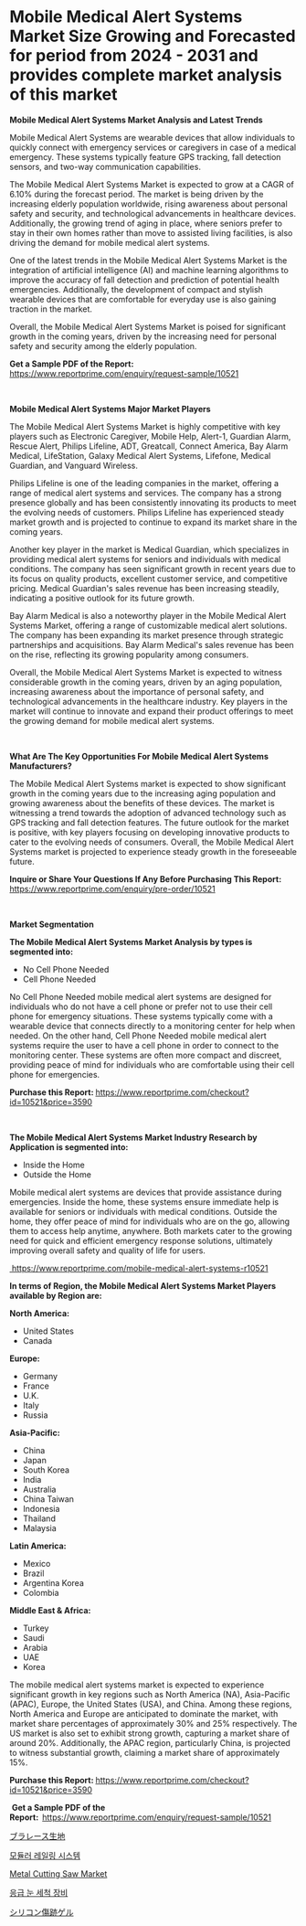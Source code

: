 <p><h1>Mobile Medical Alert Systems Market Size Growing and Forecasted for period from 2024 - 2031 and provides complete market analysis of this market</h1></p><p><strong>Mobile Medical Alert Systems Market Analysis and Latest Trends</strong></p>
<p><p>Mobile Medical Alert Systems are wearable devices that allow individuals to quickly connect with emergency services or caregivers in case of a medical emergency. These systems typically feature GPS tracking, fall detection sensors, and two-way communication capabilities.</p><p>The Mobile Medical Alert Systems Market is expected to grow at a CAGR of 6.10% during the forecast period. The market is being driven by the increasing elderly population worldwide, rising awareness about personal safety and security, and technological advancements in healthcare devices. Additionally, the growing trend of aging in place, where seniors prefer to stay in their own homes rather than move to assisted living facilities, is also driving the demand for mobile medical alert systems.</p><p>One of the latest trends in the Mobile Medical Alert Systems Market is the integration of artificial intelligence (AI) and machine learning algorithms to improve the accuracy of fall detection and prediction of potential health emergencies. Additionally, the development of compact and stylish wearable devices that are comfortable for everyday use is also gaining traction in the market.</p><p>Overall, the Mobile Medical Alert Systems Market is poised for significant growth in the coming years, driven by the increasing need for personal safety and security among the elderly population.</p></p>
<p><strong>Get a Sample PDF of the Report:&nbsp;</strong> <a href="https://www.reportprime.com/enquiry/request-sample/10521">https://www.reportprime.com/enquiry/request-sample/10521</a></p>
<p>&nbsp;</p>
<p><strong>Mobile Medical Alert Systems Major Market Players</strong></p>
<p><p>The Mobile Medical Alert Systems Market is highly competitive with key players such as Electronic Caregiver, Mobile Help, Alert-1, Guardian Alarm, Rescue Alert, Philips Lifeline, ADT, Greatcall, Connect America, Bay Alarm Medical, LifeStation, Galaxy Medical Alert Systems, Lifefone, Medical Guardian, and Vanguard Wireless. </p><p>Philips Lifeline is one of the leading companies in the market, offering a range of medical alert systems and services. The company has a strong presence globally and has been consistently innovating its products to meet the evolving needs of customers. Philips Lifeline has experienced steady market growth and is projected to continue to expand its market share in the coming years.</p><p>Another key player in the market is Medical Guardian, which specializes in providing medical alert systems for seniors and individuals with medical conditions. The company has seen significant growth in recent years due to its focus on quality products, excellent customer service, and competitive pricing. Medical Guardian's sales revenue has been increasing steadily, indicating a positive outlook for its future growth.</p><p>Bay Alarm Medical is also a noteworthy player in the Mobile Medical Alert Systems Market, offering a range of customizable medical alert solutions. The company has been expanding its market presence through strategic partnerships and acquisitions. Bay Alarm Medical's sales revenue has been on the rise, reflecting its growing popularity among consumers.</p><p>Overall, the Mobile Medical Alert Systems Market is expected to witness considerable growth in the coming years, driven by an aging population, increasing awareness about the importance of personal safety, and technological advancements in the healthcare industry. Key players in the market will continue to innovate and expand their product offerings to meet the growing demand for mobile medical alert systems.</p></p>
<p>&nbsp;</p>
<p><strong>What Are The Key Opportunities For Mobile Medical Alert Systems Manufacturers?</strong></p>
<p><p>The Mobile Medical Alert Systems market is expected to show significant growth in the coming years due to the increasing aging population and growing awareness about the benefits of these devices. The market is witnessing a trend towards the adoption of advanced technology such as GPS tracking and fall detection features. The future outlook for the market is positive, with key players focusing on developing innovative products to cater to the evolving needs of consumers. Overall, the Mobile Medical Alert Systems market is projected to experience steady growth in the foreseeable future.</p></p>
<p><strong>Inquire or Share Your Questions If Any Before Purchasing This Report:</strong> <a href="https://www.reportprime.com/enquiry/pre-order/10521">https://www.reportprime.com/enquiry/pre-order/10521</a></p>
<p>&nbsp;</p>
<p><strong>Market Segmentation</strong></p>
<p><strong>The Mobile Medical Alert Systems Market Analysis by types is segmented into:</strong></p>
<p><ul><li>No Cell Phone Needed</li><li>Cell Phone Needed</li></ul></p>
<p><p>No Cell Phone Needed mobile medical alert systems are designed for individuals who do not have a cell phone or prefer not to use their cell phone for emergency situations. These systems typically come with a wearable device that connects directly to a monitoring center for help when needed. On the other hand, Cell Phone Needed mobile medical alert systems require the user to have a cell phone in order to connect to the monitoring center. These systems are often more compact and discreet, providing peace of mind for individuals who are comfortable using their cell phone for emergencies.</p></p>
<p><strong>Purchase this Report:&nbsp;</strong><a href="https://www.reportprime.com/checkout?id=10521&price=3590">https://www.reportprime.com/checkout?id=10521&price=3590</a></p>
<p>&nbsp;</p>
<p><strong>The Mobile Medical Alert Systems Market Industry Research by Application is segmented into:</strong></p>
<p><ul><li>Inside the Home</li><li>Outside the Home</li></ul></p>
<p><p>Mobile medical alert systems are devices that provide assistance during emergencies. Inside the home, these systems ensure immediate help is available for seniors or individuals with medical conditions. Outside the home, they offer peace of mind for individuals who are on the go, allowing them to access help anytime, anywhere. Both markets cater to the growing need for quick and efficient emergency response solutions, ultimately improving overall safety and quality of life for users.</p></p>
<p><a href="https://www.reportprime.com/mobile-medical-alert-systems-r10521">&nbsp;https://www.reportprime.com/mobile-medical-alert-systems-r10521</a></p>
<p><strong>In terms of Region, the Mobile Medical Alert Systems Market Players available by Region are:</strong></p>
<p>
    <p> <strong> North America: </strong>
        <ul>
            <li>United States</li>
            <li>Canada</li>
        </ul>
        </p> 
    <p> <strong> Europe: </strong>
        <ul>
            <li>Germany</li>
            <li>France</li>
            <li>U.K.</li>
            <li>Italy</li>
            <li>Russia</li>
        </ul>
        </p> 
    <p> <strong> Asia-Pacific: </strong>
        <ul>
            <li>China</li>
            <li>Japan</li>
            <li>South Korea</li>
            <li>India</li>
            <li>Australia</li>
            <li>China Taiwan</li>
            <li>Indonesia</li>
            <li>Thailand</li>
            <li>Malaysia</li>
        </ul>
        </p> 
    <p> <strong> Latin America: </strong>
        <ul>
            <li>Mexico</li>
            <li>Brazil</li>
            <li>Argentina Korea</li>
            <li>Colombia</li>
        </ul>
        </p> 
    <p> <strong> Middle East & Africa: </strong>
        <ul>
            <li>Turkey</li>
            <li>Saudi</li>
            <li>Arabia</li>
            <li>UAE</li>
            <li>Korea</li>
        </ul>
    </p>
    </p>
<p><p>The mobile medical alert systems market is expected to experience significant growth in key regions such as North America (NA), Asia-Pacific (APAC), Europe, the United States (USA), and China. Among these regions, North America and Europe are anticipated to dominate the market, with market share percentages of approximately 30% and 25% respectively. The US market is also set to exhibit strong growth, capturing a market share of around 20%. Additionally, the APAC region, particularly China, is projected to witness substantial growth, claiming a market share of approximately 15%.</p></p>
<p><strong>Purchase this Report: </strong><a href="https://www.reportprime.com/checkout?id=10521&price=3590">https://www.reportprime.com/checkout?id=10521&price=3590</a></p>
<p>&nbsp;<strong>Get a Sample PDF of the Report:&nbsp;&nbsp;</strong><a href="https://www.reportprime.com/enquiry/request-sample/10521">https://www.reportprime.com/enquiry/request-sample/10521</a></p>
<p><strong></strong></p>
<p><p><a href="https://medium.com/@raquelrreese22024/%E3%83%96%E3%83%A9%E3%83%AC%E3%83%BC%E3%82%B9%E7%94%9F%E5%9C%B0%E5%B8%82%E5%A0%B4%E8%AA%BF%E6%9F%BB%E3%81%A8%E7%94%A3%E6%A5%AD%E3%81%AE%E9%80%B2%E5%8C%96-2031%E5%B9%B4%E3%81%BE%E3%81%A7%E3%81%AE%E4%BA%88%E6%B8%AC-ac3419b14897">ブラレース生地</a></p><p><a href="https://medium.com/@darrellacocha6765ej/%EB%AA%A8%EB%93%88%ED%98%95-%EB%82%9C%EA%B0%84-%EC%8B%9C%EC%8A%A4%ED%85%9C-%EC%8B%9C%EC%9E%A5-%EA%B0%9C%EC%9A%94-2024%EB%85%84%EB%B6%80%ED%84%B0-2031%EB%85%84%EA%B9%8C%EC%A7%80%EC%9D%98-%EA%B8%80%EB%A1%9C%EB%B2%8C-%EC%8B%9C%EC%9E%A5-%EB%8F%99%ED%96%A5-%EB%B0%8F-%EB%AF%B8%EB%9E%98-%EC%A0%84%EB%A7%9D-066bf92233f9">모듈러 레일링 시스템</a></p><p><a href="https://medium.com/@alicemcglynn2022/insights-into-metal-cutting-saw-market-share-and-competitive-landscape-for-period-from-2024-to-2031-776147e939ce">Metal Cutting Saw Market</a></p><p><a href="https://medium.com/@darrickdibbert2022/%EA%B8%80%EB%A1%9C%EB%B2%8C-%EC%9D%91%EA%B8%89%EC%9A%A9-%EB%88%88-%EC%84%B8%EC%B2%99-%EC%9E%A5%EB%B9%84-%EC%82%B0%EC%97%85-%EC%97%B0%EA%B5%AC-%EB%B3%B4%EA%B3%A0%EC%84%9C-%EA%B2%BD%EC%9F%81-%ED%92%8D%EA%B2%BD-%EC%8B%9C%EC%9E%A5-%EA%B7%9C%EB%AA%A8-%EC%A7%80%EC%97%AD-%EC%83%81%ED%83%9C-%EB%B0%8F-%EC%A0%84%EB%A7%9D-%EC%98%88%EC%B8%A1-2024-2031-be4a3b7e2de8">응급 눈 세척 장비</a></p><p><a href="https://medium.com/@andrade736451/%E3%82%B7%E3%83%AA%E3%82%B3%E3%83%BC%E3%83%B3%E3%82%B9%E3%82%AB%E3%83%BC%E3%82%B8%E3%82%A7%E3%83%AB%E5%B8%82%E5%A0%B4%E3%81%AE%E8%A6%8F%E6%A8%A1-%E6%88%90%E9%95%B7%E5%8B%95%E5%90%91-%E7%B5%B1%E8%A8%88-%E4%BA%88%E6%B8%AC-2024%E5%B9%B4-2031%E5%B9%B4-5fb17169e52f">シリコン傷跡ゲル</a></p></p>
